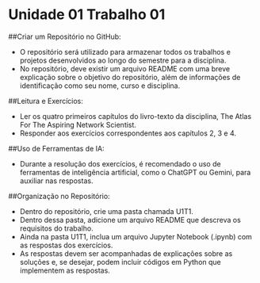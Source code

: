 # Unidade 01 Trabalho 01

##Criar um Repositório no GitHub:
* O repositório será utilizado para armazenar todos os trabalhos e projetos desenvolvidos ao longo do semestre para a disciplina.
* No repositório, deve existir um arquivo README com uma breve explicação sobre o objetivo do repositório, além de informações de
identificação como seu nome, curso e disciplina.

##Leitura e Exercícios:
* Ler os quatro primeiros capítulos do livro-texto da disciplina, The Atlas For The Aspiring Network Scientist.
* Responder aos exercícios correspondentes aos capítulos 2, 3 e 4.

##Uso de Ferramentas de IA:
* Durante a resolução dos exercícios, é recomendado o uso de ferramentas de inteligência artificial, como o ChatGPT ou Gemini, para
auxiliar nas respostas.

##Organização no Repositório:
* Dentro do repositório, crie uma pasta chamada U1T1.
* Dentro dessa pasta, adicione um arquivo README que descreva os requisitos do trabalho.
* Ainda na pasta U1T1, inclua um arquivo Jupyter Notebook (.ipynb) com as respostas dos exercícios.
* As respostas devem ser acompanhadas de explicações sobre as soluções e, se desejar, podem incluir códigos em Python que
implementem as respostas.
